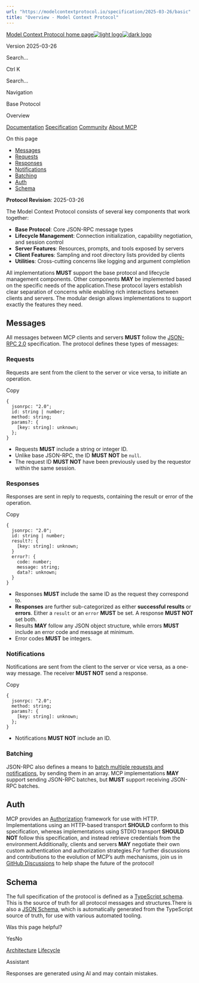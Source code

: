 ```yaml
---
url: "https://modelcontextprotocol.io/specification/2025-03-26/basic"
title: "Overview - Model Context Protocol"
---
```


[Model Context Protocol home page![light logo](https://mintlify.s3.us-west-1.amazonaws.com/mcp/logo/light.svg)![dark logo](https://mintlify.s3.us-west-1.amazonaws.com/mcp/logo/dark.svg)](https://modelcontextprotocol.io/)

Version 2025-03-26

Search...

Ctrl K

Search...

Navigation

Base Protocol

Overview

[Documentation](https://modelcontextprotocol.io/docs/getting-started/intro) [Specification](https://modelcontextprotocol.io/specification/2025-06-18) [Community](https://modelcontextprotocol.io/community/communication) [About MCP](https://modelcontextprotocol.io/about)

On this page

- [Messages](https://modelcontextprotocol.io/specification/2025-03-26/basic#messages)
- [Requests](https://modelcontextprotocol.io/specification/2025-03-26/basic#requests)
- [Responses](https://modelcontextprotocol.io/specification/2025-03-26/basic#responses)
- [Notifications](https://modelcontextprotocol.io/specification/2025-03-26/basic#notifications)
- [Batching](https://modelcontextprotocol.io/specification/2025-03-26/basic#batching)
- [Auth](https://modelcontextprotocol.io/specification/2025-03-26/basic#auth)
- [Schema](https://modelcontextprotocol.io/specification/2025-03-26/basic#schema)

**Protocol Revision**: 2025-03-26

The Model Context Protocol consists of several key components that work together:

- **Base Protocol**: Core JSON-RPC message types
- **Lifecycle Management**: Connection initialization, capability negotiation, and
session control
- **Server Features**: Resources, prompts, and tools exposed by servers
- **Client Features**: Sampling and root directory lists provided by clients
- **Utilities**: Cross-cutting concerns like logging and argument completion

All implementations **MUST** support the base protocol and lifecycle management
components. Other components **MAY** be implemented based on the specific needs of the
application.These protocol layers establish clear separation of concerns while enabling rich
interactions between clients and servers. The modular design allows implementations to
support exactly the features they need.

## [​](https://modelcontextprotocol.io/specification/2025-03-26/basic\#messages)  Messages

All messages between MCP clients and servers **MUST** follow the
[JSON-RPC 2.0](https://www.jsonrpc.org/specification) specification. The protocol defines
these types of messages:

### [​](https://modelcontextprotocol.io/specification/2025-03-26/basic\#requests)  Requests

Requests are sent from the client to the server or vice versa, to initiate an operation.

Copy

```
{
  jsonrpc: "2.0";
  id: string | number;
  method: string;
  params?: {
    [key: string]: unknown;
  };
}

```

- Requests **MUST** include a string or integer ID.
- Unlike base JSON-RPC, the ID **MUST NOT** be `null`.
- The request ID **MUST NOT** have been previously used by the requestor within the same
session.

### [​](https://modelcontextprotocol.io/specification/2025-03-26/basic\#responses)  Responses

Responses are sent in reply to requests, containing the result or error of the operation.

Copy

```
{
  jsonrpc: "2.0";
  id: string | number;
  result?: {
    [key: string]: unknown;
  }
  error?: {
    code: number;
    message: string;
    data?: unknown;
  }
}

```

- Responses **MUST** include the same ID as the request they correspond to.
- **Responses** are further sub-categorized as either **successful results** or
**errors**. Either a `result` or an `error` **MUST** be set. A response **MUST NOT**
set both.
- Results **MAY** follow any JSON object structure, while errors **MUST** include an
error code and message at minimum.
- Error codes **MUST** be integers.

### [​](https://modelcontextprotocol.io/specification/2025-03-26/basic\#notifications)  Notifications

Notifications are sent from the client to the server or vice versa, as a one-way message.
The receiver **MUST NOT** send a response.

Copy

```
{
  jsonrpc: "2.0";
  method: string;
  params?: {
    [key: string]: unknown;
  };
}

```

- Notifications **MUST NOT** include an ID.

### [​](https://modelcontextprotocol.io/specification/2025-03-26/basic\#batching)  Batching

JSON-RPC also defines a means to
[batch multiple requests and notifications](https://www.jsonrpc.org/specification#batch),
by sending them in an array. MCP implementations **MAY** support sending JSON-RPC
batches, but **MUST** support receiving JSON-RPC batches.

## [​](https://modelcontextprotocol.io/specification/2025-03-26/basic\#auth)  Auth

MCP provides an [Authorization](https://modelcontextprotocol.io/specification/2025-03-26/basic/authorization) framework for use with HTTP.
Implementations using an HTTP-based transport **SHOULD** conform to this specification,
whereas implementations using STDIO transport **SHOULD NOT** follow this specification,
and instead retrieve credentials from the environment.Additionally, clients and servers **MAY** negotiate their own custom authentication and
authorization strategies.For further discussions and contributions to the evolution of MCP’s auth mechanisms, join
us in
[GitHub Discussions](https://github.com/modelcontextprotocol/specification/discussions)
to help shape the future of the protocol!

## [​](https://modelcontextprotocol.io/specification/2025-03-26/basic\#schema)  Schema

The full specification of the protocol is defined as a
[TypeScript schema](https://github.com/modelcontextprotocol/specification/blob/main/schema/2025-03-26/schema.ts).
This is the source of truth for all protocol messages and structures.There is also a
[JSON Schema](https://github.com/modelcontextprotocol/specification/blob/main/schema/2025-03-26/schema.json),
which is automatically generated from the TypeScript source of truth, for use with
various automated tooling.

Was this page helpful?

YesNo

[Architecture](https://modelcontextprotocol.io/specification/2025-03-26/architecture/index) [Lifecycle](https://modelcontextprotocol.io/specification/2025-03-26/basic/lifecycle)

Assistant

Responses are generated using AI and may contain mistakes.